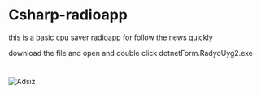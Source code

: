 # Csharp-radioapp
this is a basic cpu saver radioapp for follow the news quickly

download the file and open and double click dotnetForm.RadyoUyg2.exe

#
![Adsız](https://user-images.githubusercontent.com/72499839/99190668-f4b51900-2778-11eb-87b0-32a121ea791b.png)


